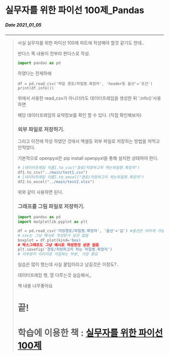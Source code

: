 # 실무자를 위한 파이선 100제_Pandas
##### Date 2021_01_05
---
> 사실 실무자를 위한 파이선 100제 파트에 작성해야 할것 같기도 한데..
>
> 판다스 쪽 내용이 전부라 판다스로 작성.
>
> ```Python
> import pandas as pd
> ```
> 하였다는 전제하에
> 
> ```
> df = pd.read_csv('파일 경로/파일명.확장자', 'header등 옵션'='조건')
> print(df.info())
> ```
> 위에서 사용한 read_csv가 아니더라도 데이터프레임을 생성한 뒤 '.info()'사용하면
>
> 해당 데이터프레임의 요약정보를 확인 할 수 있다. (직접 확인해보자)
>
> ### 외부 파일로 저장하기.
>
> 그리고 이전에 작성 하였던 것에서 엑셀등 외부 파일로 저장하는 방법을 까먹고 안적었다.
>
> 기본적으로 openpyxl은 pip install openpyxl을 통해 설치한 상태여야 한다.
>
> ```Python
> # [데이터프레임 이름].to_csv("경로/저장하고자 하는파일명.확장자")
> df1.to_csv("../main/test1.csv")
> # [데이터프레임 이름].to_excel("경로/저장하고자 하는파일명.확장자")
> df2.to_excel("../main/test2.xlsx")
> ```
> 위와 같이 사용하면 된다.
> 
> ### 그래프를 그림 파일로 저장하기.
> ```Python
> import pandas as pd
> import matplotlib.pyplot as plt
> 
> df = pd.read_csv('저장경로/파일명.확장자', '옵션'='값') #옵션은 여러개 가능
> # csv는 그냥 예시로 작성한거 상관 없음
> boxplot = df.plot(kind='box)
> # 박스그래프도 그냥 예시로 작성한것 상관 없음
> plt.savefig('경로/저장하고자 하는 파일명.확장자')
> # 이부분이 이미지로 저장하는 부분, 가장 중요
> ```
>
> 실습은 많이 했는데 사실 꿀팁이라고 남길것은 이정도?..
>
> 데이터프레임 행, 열 다루는것 실습해서,,
>
> 책 내용 너무좋아요
>
> # 끝!
> # 학습에 이용한 책 : [실무자를 위한 파이선 100제](http://www.infopub.co.kr/new/include/detail.asp?sku=05000268)
